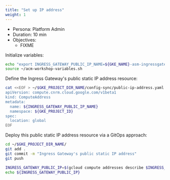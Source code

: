 ```yaml
---
title: "Set up IP address"
weight: 1
---
```

- Persona: Platform Admin
- Duration: 10 min
- Objectives:
  - FIXME

Initialize variables:
```Bash
echo "export INGRESS_GATEWAY_PUBLIC_IP_NAME=${GKE_NAME}-asm-ingressgateway" >> ~/acm-workshop-variables.sh
source ~/acm-workshop-variables.sh
```

Define the Ingress Gateway's public static IP address resource:
```Bash
cat <<EOF > ~/$GKE_PROJECT_DIR_NAME/config-sync/public-ip-address.yaml
apiVersion: compute.cnrm.cloud.google.com/v1beta1
kind: ComputeAddress
metadata:
  name: ${INGRESS_GATEWAY_PUBLIC_IP_NAME}
  namespace: ${GKE_PROJECT_ID}
spec:
  location: global
EOF
```

Deploy this public static IP address resource via a GitOps approach:
```Bash
cd ~/$GKE_PROJECT_DIR_NAME/
git add .
git commit -m "Ingress Gateway's public static IP address"
git push
```

```Bash
INGRESS_GATEWAY_PUBLIC_IP=$(gcloud compute addresses describe $INGRESS_GATEWAY_PUBLIC_IP_NAME --global --project ${GKE_PROJECT_ID} --format "value(address)")
echo ${INGRESS_GATEWAY_PUBLIC_IP}
```
